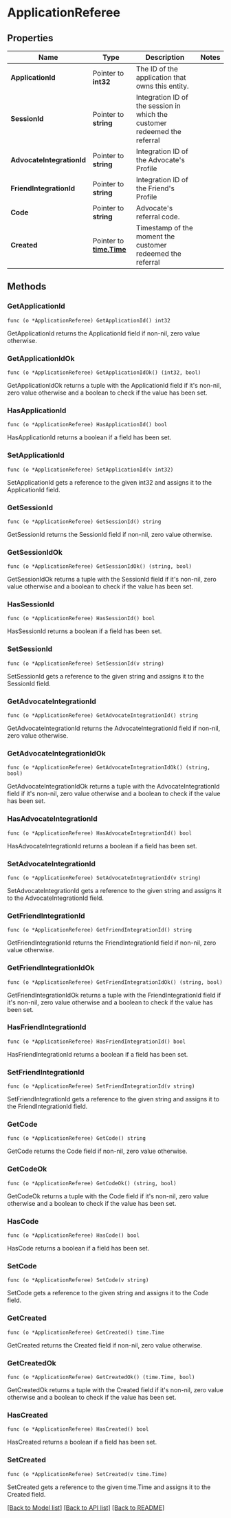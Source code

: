# ApplicationReferee

## Properties

Name | Type | Description | Notes
------------ | ------------- | ------------- | -------------
**ApplicationId** | Pointer to **int32** | The ID of the application that owns this entity. | 
**SessionId** | Pointer to **string** | Integration ID of the session in which the customer redeemed the referral | 
**AdvocateIntegrationId** | Pointer to **string** | Integration ID of the Advocate&#39;s Profile | 
**FriendIntegrationId** | Pointer to **string** | Integration ID of the Friend&#39;s Profile | 
**Code** | Pointer to **string** | Advocate&#39;s referral code. | 
**Created** | Pointer to [**time.Time**](time.Time.md) | Timestamp of the moment the customer redeemed the referral | 

## Methods

### GetApplicationId

`func (o *ApplicationReferee) GetApplicationId() int32`

GetApplicationId returns the ApplicationId field if non-nil, zero value otherwise.

### GetApplicationIdOk

`func (o *ApplicationReferee) GetApplicationIdOk() (int32, bool)`

GetApplicationIdOk returns a tuple with the ApplicationId field if it's non-nil, zero value otherwise
and a boolean to check if the value has been set.

### HasApplicationId

`func (o *ApplicationReferee) HasApplicationId() bool`

HasApplicationId returns a boolean if a field has been set.

### SetApplicationId

`func (o *ApplicationReferee) SetApplicationId(v int32)`

SetApplicationId gets a reference to the given int32 and assigns it to the ApplicationId field.

### GetSessionId

`func (o *ApplicationReferee) GetSessionId() string`

GetSessionId returns the SessionId field if non-nil, zero value otherwise.

### GetSessionIdOk

`func (o *ApplicationReferee) GetSessionIdOk() (string, bool)`

GetSessionIdOk returns a tuple with the SessionId field if it's non-nil, zero value otherwise
and a boolean to check if the value has been set.

### HasSessionId

`func (o *ApplicationReferee) HasSessionId() bool`

HasSessionId returns a boolean if a field has been set.

### SetSessionId

`func (o *ApplicationReferee) SetSessionId(v string)`

SetSessionId gets a reference to the given string and assigns it to the SessionId field.

### GetAdvocateIntegrationId

`func (o *ApplicationReferee) GetAdvocateIntegrationId() string`

GetAdvocateIntegrationId returns the AdvocateIntegrationId field if non-nil, zero value otherwise.

### GetAdvocateIntegrationIdOk

`func (o *ApplicationReferee) GetAdvocateIntegrationIdOk() (string, bool)`

GetAdvocateIntegrationIdOk returns a tuple with the AdvocateIntegrationId field if it's non-nil, zero value otherwise
and a boolean to check if the value has been set.

### HasAdvocateIntegrationId

`func (o *ApplicationReferee) HasAdvocateIntegrationId() bool`

HasAdvocateIntegrationId returns a boolean if a field has been set.

### SetAdvocateIntegrationId

`func (o *ApplicationReferee) SetAdvocateIntegrationId(v string)`

SetAdvocateIntegrationId gets a reference to the given string and assigns it to the AdvocateIntegrationId field.

### GetFriendIntegrationId

`func (o *ApplicationReferee) GetFriendIntegrationId() string`

GetFriendIntegrationId returns the FriendIntegrationId field if non-nil, zero value otherwise.

### GetFriendIntegrationIdOk

`func (o *ApplicationReferee) GetFriendIntegrationIdOk() (string, bool)`

GetFriendIntegrationIdOk returns a tuple with the FriendIntegrationId field if it's non-nil, zero value otherwise
and a boolean to check if the value has been set.

### HasFriendIntegrationId

`func (o *ApplicationReferee) HasFriendIntegrationId() bool`

HasFriendIntegrationId returns a boolean if a field has been set.

### SetFriendIntegrationId

`func (o *ApplicationReferee) SetFriendIntegrationId(v string)`

SetFriendIntegrationId gets a reference to the given string and assigns it to the FriendIntegrationId field.

### GetCode

`func (o *ApplicationReferee) GetCode() string`

GetCode returns the Code field if non-nil, zero value otherwise.

### GetCodeOk

`func (o *ApplicationReferee) GetCodeOk() (string, bool)`

GetCodeOk returns a tuple with the Code field if it's non-nil, zero value otherwise
and a boolean to check if the value has been set.

### HasCode

`func (o *ApplicationReferee) HasCode() bool`

HasCode returns a boolean if a field has been set.

### SetCode

`func (o *ApplicationReferee) SetCode(v string)`

SetCode gets a reference to the given string and assigns it to the Code field.

### GetCreated

`func (o *ApplicationReferee) GetCreated() time.Time`

GetCreated returns the Created field if non-nil, zero value otherwise.

### GetCreatedOk

`func (o *ApplicationReferee) GetCreatedOk() (time.Time, bool)`

GetCreatedOk returns a tuple with the Created field if it's non-nil, zero value otherwise
and a boolean to check if the value has been set.

### HasCreated

`func (o *ApplicationReferee) HasCreated() bool`

HasCreated returns a boolean if a field has been set.

### SetCreated

`func (o *ApplicationReferee) SetCreated(v time.Time)`

SetCreated gets a reference to the given time.Time and assigns it to the Created field.


[[Back to Model list]](../README.md#documentation-for-models) [[Back to API list]](../README.md#documentation-for-api-endpoints) [[Back to README]](../README.md)


